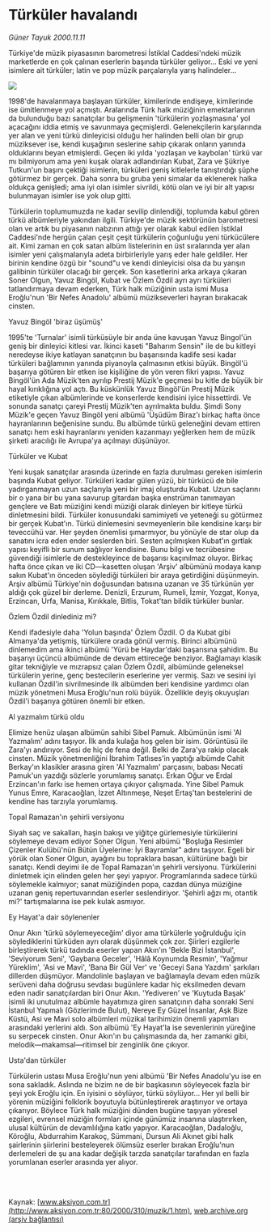 # Türküler havalandı

*Güner Tayuk 2000.11.11*

<div>
 <p class="spot">
  Türkiye'de müzik  piyasasının barometresi  İstiklal Caddesi'ndeki  müzik marketlerde en çok çalınan eserlerin başında  türküler geliyor... Eski  ve  yeni isimlere ait türküler;  latin ve pop müzik  parçalarıyla yarış  halindeler...
 </p>
 <p class="metin">
 </p>
 <img border="0" src="/web/20020417021434im_/http://www.aksiyon.com.tr/2000/310/resimler/Türküler.jpg"/>
 <p class="metin">
  1998'de havalanmaya başlayan türküler, kimilerinde endişeye, kimilerinde ise ümitlenmeye yol açmıştı. Aralarında Türk halk müziğinin emektarlarının da bulunduğu bazı sanatçılar bu gelişmenin 'türkülerin yozlaşmasına' yol açacağını iddia etmiş ve savunmaya geçmişlerdi. Gelenekçilerin karşılarında yer alan ve yeni türkü dinleyicisi olduğu her halinden belli olan bir grup müziksever ise, kendi kuşağının seslerine sahip çıkarak onların yanında olduklarını beyan etmişlerdi. Geçen iki yılda 'yozlaşan ve kaybolan' türkü var mı bilmiyorum ama yeni kuşak olarak adlandırılan Kubat, Zara ve Şükriye Tutkun'un başını çektiği isimlerin, türküleri geniş kitlelerle tanıştırdığı şüphe götürmez bir gerçek. Daha sonra bu gruba yeni simalar da eklenerek halka oldukça genişledi; ama iyi olan isimler sivrildi, kötü olan ve iyi bir alt yapısı bulunmayan isimler ise yok olup gitti.
 </p>
 <p class="metin">
  Türkülerin toplumumuzda ne kadar sevilip dinlendiği, toplumda kabul gören türkü albümleriyle yakından ilgili. Türkiye'de müzik sektörünün barometresi olan ve artık bu piyasanın nabzının attığı yer olarak kabul edilen İstiklal Caddesi'nde hergün çalan çeşit çeşit türkülerin çoğunluğu yeni türkücülere ait. Kimi zaman en çok satan albüm listelerinin en üst sıralarında yer alan isimler yeni çalışmalarıyla adeta birbirleriyle yarış eder hale geldiler. Her birinin kendine özgü bir "sound"u ve kendi dinleyicisi olsa da bu yarışın galibinin türküler olacağı bir gerçek. Son kasetlerini arka arkaya çıkaran Soner Olgun, Yavuz Bingöl, Kubat ve Özlem Özdil ayrı ayrı türküleri tatlandırmaya devam ederken, Türk halk müziğinin usta ismi Musa Eroğlu'nun 'Bir Nefes Anadolu' albümü müzikseverleri hayran bırakacak cinsten.
 </p>
 <p class="metin">
  Yavuz Bingöl 'biraz üşümüş'
 </p>
 <p class="metin">
  1995'te 'Turnalar' isimli türküsüyle bir anda üne kavuşan Yavuz Bingol'ün geniş bir dinleyici kitlesi var. İkinci kaseti "Baharım Sensin" ile de bu kitleyi neredeyse ikiye katlayan sanatçının bu başarısında kadife sesi kadar türküleri bağlamının yanında piyanoyla çalmasının etkisi büyük. Bingöl'ü başarıya götüren bir etken ise kişiliğine de yön veren fikri yapısı. Yavuz Bingöl'ün Ada Müzik'ten ayrılıp Prestij Müzik'e geçmesi bu kitle de büyük bir hayal kırıklığına yol açtı. Bu küskünlük Yavuz Bingöl'ün Prestij Müzik etiketiyle çıkan albümlerinde ve konserlerde kendisini iyice hissettirdi. Ve sonunda sanatçı çareyi Prestij Müzik'ten ayrılmakta buldu. Şimdi Sony Müzik'e geçen Yavuz Bingöl yeni albümü 'Üşüdüm Biraz'ı birkaç hafta önce hayranlarının beğenisine sundu. Bu albümde türkü geleneğini devam ettiren sanatçı hem eski hayranlarını yeniden kazanmayı yeğlerken hem de müzik şirketi aracılığı ile Avrupa'ya açılmayı düşünüyor.
 </p>
 <p class="metin">
  Türküler ve Kubat
 </p>
 <p class="metin">
  Yeni kuşak sanatçılar arasında üzerinde en fazla durulması gereken isimlerin başında Kubat geliyor. Türküleri kadar gülen yüzü, bir türkücü de bile yadırganmayan uzun saçlarıyla yeni bir imaj oluşturdu Kubat. Uzun saçlarını bir o yana bir bu yana savurup gitardan başka enstrüman tanımayan gençlere ve Batı müziğini kendi müziği olarak dinleyen bir kitleye türkü dinletmesini bildi. Türküler konusundaki samimiyeti ve yeteneği su götürmez bir gerçek Kubat'ın. Türkü dinlemesini sevmeyenlerin bile kendisine karşı bir teveccühü var. Her şeyden önemlisi şımarmıyor, bu yönüyle de star olup da sanatını icra eden ender seslerden biri. Sesten açılmışken Kubat'ın gırtlak yapısı keyifli bir sunum sağlıyor kendisine. Bunu bilgi ve tecrübesine güvendiği isimlerle de destekleyince de başarısı kaçınılmaz oluyor. Birkaç hafta önce çıkan ve iki CD—kasetten oluşan 'Arşiv' albümünü modaya kanıp sakın Kubat'ın önceden söylediği türküleri bir araya getirdiğini düşünmeyin. Arşiv albümü Türkiye'nin doğusundan batısına uzanan ve 35 türkünün yer aldığı çok güzel bir derleme. Denizli, Erzurum, Rumeli, İzmir, Yozgat, Konya, Erzincan, Urfa, Manisa, Kırıkkale, Bitlis, Tokat'tan bildik türküler bunlar.
 </p>
 <p class="metin">
  Özlem Özdil dinlediniz mi?
 </p>
 <p class="metin">
  Kendi ifadesiyle daha 'Yolun başında' Özlem Özdil. O da Kubat gibi Almanya'da yetişmiş, türkülere orada gönül vermiş. Birinci albümünü dinlemedim ama ikinci albümü 'Yürü be Haydar'daki başarısına şahidim. Bu başarıyı üçüncü albümünde de devam ettireceğe benziyor. Bağlamayı klasik gitar tekniğiyle ve mızrapsız çalan Özlem Özdil, albümünde geleneksel türkülerin yerine, genç bestecilerin eserlerine yer vermiş. Sazı ve sesini iyi kullanan Özdil'in sivrilmesinde ilk albümden beri kendisine yardımcı olan müzik yönetmeni Musa Eroğlu'nun rolü büyük. Özellikle deyiş okuyuşları Özdil'i başarıya götüren önemli bir etken.
 </p>
 <p class="metin">
  Al yazmalım türkü oldu
 </p>
 <p class="metin">
  Elimize henüz ulaşan albümün sahibi Sibel Pamuk. Albümünün ismi 'Al Yazmalım' adını taşıyor. İlk anda kulağa hoş gelen bir isim. Görüntüsü ile Zara'yı andırıyor. Sesi de hiç de fena değil. Belki de Zara'ya rakip olacak cinsten. Müzik yönetmenliğini İbrahim Tatlıses'in yaptığı albümde Cahit Berkay'ın klasikler arasına giren 'Al Yazmalım' parçasını, babası Necati Pamuk'un yazdığı sözlerle yorumlamış sanatçı. Erkan Oğur ve Erdal Erzincan'ın farkı ise hemen ortaya çıkıyor çalışmada. Yine Sibel Pamuk Yunus Emre, Karacaoğlan, İzzet Altınmeşe, Neşet Ertaş'tan bestelerini de kendine has tarzıyla yorumlamış.
 </p>
 <p class="metin">
  Topal Ramazan'ın şehirli versiyonu
 </p>
 <p class="metin">
  Siyah saç ve sakalları, haşin bakışı ve yiğitçe gürlemesiyle türkülerini söylemeye devam ediyor Soner Olgun. Yeni albümü "Boşluğa Resimler Çizenler Kulübü'nün Bütün Üyelerine: İyi Bayramlar" adını taşıyor. Egeli bir yörük olan Soner Olgun, ayağını bu topraklara basan, kültürüne bağlı bir sanatçı. Kendi deyimi ile de Topal Ramazan'ın şehirli versiyonu. Türkülerini dinletmek için elinden gelen her şeyi yapıyor. Programlarında sadece türkü söylemekle kalmıyor; sanat müziğinden popa, cazdan dünya müziğine uzanan geniş repertuvarından eserler seslendiriyor. 'Şehirli ağzı mı, otantik mi?' tartışmalarına ise pek kulak asmıyor.
 </p>
 <p class="metin">
  Ey Hayat'a dair söylenenler
 </p>
 <p class="metin">
  Onur Akın 'türkü söylemeyeceğim' diyor ama türkülerle yoğrulduğu için söylediklerini türküden ayrı olarak düşünmek çok zor. Şiirleri ezgilerle birleştirerek türkü tadında eserler yapan Akın'ın 'Bekle Bizi İstanbul', 'Seviyorum Seni', 'Gaybana Geceler', 'Hâlâ Koynumda Resmin', 'Yağmur Yüreklim', 'Asi ve Mavi', 'Bana Bir Gül Ver' ve 'Geceyi Sana Yazdım' şarkıları dillerden düşmüyor. Mandolinle başlayan ve bağlamayla devam eden müzik serüveni daha doğrusu sevdası bugünlere kadar hiç eksilmeden devam eden nadir sanatçılardan biri Onur Akın. 'Yediveren' ve 'Kuytuda Başak' isimli iki unutulmaz albümle hayatımıza giren sanatçının daha sonraki Seni İstanbul Yapmalı (Gözlerimde Bulut), Nereye Ey Güzel İnsanlar, Aşk Bize Küstü, Asi ve Mavi solo albümleri müzikal tarihimizin önemli yapımları arasındaki yerlerini aldı. Son albümü 'Ey Hayat'la ise sevenlerinin yüreğine su serpecek cinsten. Onur Akın'ın bu çalışmasında da, her zamanki gibi, melodik—makamsal—ritimsel bir zenginlik öne çıkıyor.
 </p>
 <p class="metin">
  Usta'dan türküler
 </p>
 <p class="metin">
  Türkülerin ustası Musa Eroğlu'nun yeni albümü 'Bir Nefes Anadolu'yu ise en sona sakladık. Aslında ne bizim ne de bir başkasının söyleyecek fazla bir şeyi yok Eroğlu için. En iyisini o söylüyor, türkü söylüyor... Her yıl belli bir yörenin müziğini folklorik boyutuyla bütünleştirerek araştırıyor ve ortaya çıkarıyor. Böylece Türk halk müziğini dünden bugüne taşıyan yöresel ezgileri, evrensel müziğin formları içinde günümüz insanına ulaştırırken, ulusal kültürün de devamlılığına katkı yapıyor. Karacaoğlan, Dadaloğlu, Köroğlu, Abdurrahim Karakoç, Sümmani, Dursun Ali Akınet gibi halk şairlerinin şiirlerini besteleyerek ölümsüz eserler bırakan Eroğlu'nun derlemeleri de şu ana kadar değişik tarzda sanatçılar tarafından en fazla yorumlanan eserler arasında yer alıyor.
 </p>
 <p class="metin">
 </p>
 <br/>
 <br/>
</div>

Kaynak: [www.aksiyon.com.tr](http://www.aksiyon.com.tr:80/2000/310/muzik/1.htm), [web.archive.org (arşiv bağlantısı)](http://web.archive.org/web/20020417021434/http://www.aksiyon.com.tr:80/2000/310/muzik/1.htm)
